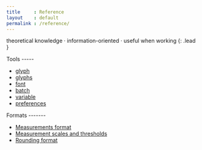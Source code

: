 ```yaml
---
title     : Reference
layout    : default
permalink : /reference/
---
```


theoretical knowledge · information-oriented · useful when working
{: .lead }

<div class='row'>
<div class='col' markdown='1'>
Tools
-----

- [glyph](tools/glyph)
- [glyphs](tools/glyphs)
- [font](tools/font)
- [batch](tools/batch)
- [variable](tools/variable)
- [preferences](tools/preferences)
</div>
<div class='col' markdown='1'>
Formats
-------

- [Measurements format](measurements-format)
- [Measurement scales and thresholds](measurement-scales-thresholds)
- [Rounding format](rounding-format)
</div>
</div>
